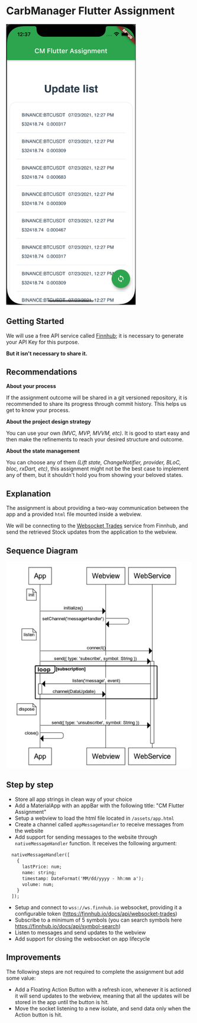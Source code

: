 # CarbManager Flutter Assignment

<img src=".github/assignment_preview.png" width="350">

## Getting Started

We will use a free API service called [Finnhub](https://finnhub.io/); it is necessary to generate your API Key for this purpose.

**But it isn't necessary to share it.**

## Recommendations

**About your process**

If the assignment outcome will be shared in a git versioned repository, it is recommended to share its progress through commit history. This helps us get to know your process.

**About the project design strategy**

You can use your own _(MVC, MVP, MVVM, etc)_. It is good to start easy and then make the refinements to reach your desired structure and outcome.

**About the state management**

You can choose any of them _(Lift state, ChangeNotifier, provider, BLoC, bloc, rxDart, etc)_, this assignment might not be the best case to implement any of them, but it shouldn't hold you from showing your beloved states.

## Explanation

The assignment is about providing a two-way communication between the app and a provided `html` file mounted inside a webview.

We will be connecting to the [Websocket Trades](https://finnhub.io/docs/api/websocket-trades) service from Finnhub, and send the retrieved Stock updates from the application to the webview.

## Sequence Diagram

<img src=".github/assignment_sequence.png" width="500">

## Step by step

- Store all app strings in clean way of your choice
- Add a MaterialApp with an appBar with the following title: "CM Flutter Assignment"
- Setup a webview to load the html file located in `/assets/app.html`
- Create a channel called `appMessageHandler` to receive messages from the website
- Add support for sending messages to the website through `nativeMessageHandler` function. It receives the following argument:
```
  nativeMessageHandler([
    {
      lastPrice: num;
      name: string;
      timestamp: DateFormat('MM/dd/yyyy - hh:mm a');
      volume: num;
    }
  ]);
```
- Setup and connect to `wss://ws.finnhub.io` websocket, providing it a configurable token (https://finnhub.io/docs/api/websocket-trades)
- Subscribe to a minimum of 5 symbols (you can search symbols here https://finnhub.io/docs/api/symbol-search)
- Listen to messages and send updates to the webview
- Add support for closing the websocket on app lifecycle

## Improvements

The following steps are not required to complete the assignment but add some value:

- Add a Floating Action Button with a refresh icon, whenever it is actioned it will send updates to the webview, meaning that all the updates will be stored in the app until the button is hit.
- Move the socket listening to a new isolate, and send data only when the Action button is hit.


